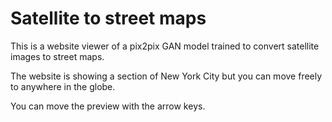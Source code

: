 # Satellite to street maps

This is a website viewer of a pix2pix GAN model trained to convert satellite images to street maps.

The website is showing a section of New York City but you can move freely to anywhere in the globe.

You can move the preview with the arrow keys.

